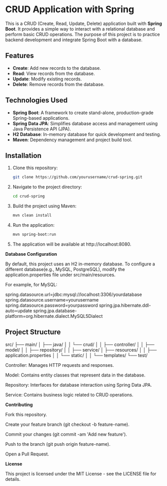 # CRUD Application with Spring

This is a CRUD (Create, Read, Update, Delete) application built with **Spring Boot**. 
It provides a simple way to interact with a relational database and perform basic CRUD operations. 
The purpose of this project is to practice backend development and integrate Spring Boot with a database.

## Features

- **Create**: Add new records to the database.
- **Read**: View records from the database.
- **Update**: Modify existing records.
- **Delete**: Remove records from the database.

## Technologies Used

- **Spring Boot**: A framework to create stand-alone, production-grade Spring-based applications.
- **Spring Data JPA**: Simplifies database access and management using Java Persistence API (JPA).
- **H2 Database**: In-memory database for quick development and testing.
- **Maven**: Dependency management and project build tool.

## Installation

1. Clone this repository:

   ```bash
   git clone https://github.com/yourusername/crud-spring.git

2. Navigate to the project directory:

    ```bash
   cd crud-spring

3. Build the project using Maven:

    ```bash
   mvn clean install

4. Run the application:

    ```bash
   mvn spring-boot:run

5. The application will be available at http://localhost:8080.


**Database Configuration**

By default, this project uses an H2 in-memory database. To configure a different database(e.g., MySQL, PostgreSQL), 
modify the application.properties file under src/main/resources.

For example, for MySQL:

spring.datasource.url=jdbc:mysql://localhost:3306/yourdatabase
spring.datasource.username=yourusername
spring.datasource.password=yourpassword
spring.jpa.hibernate.ddl-auto=update
spring.jpa.database-platform=org.hibernate.dialect.MySQL5Dialect
## Project Structure

src/ ├── main/ │ ├── java/ │ │ └── crud/ │ │ ├── controller/ │ │ ├── model/ │ │ ├── repository/ │ │ ├── service/ │ ├── resources/ │ │ ├── application.properties │ │ └── static/ │ │ └── templates/ └── test/


Controller: Manages HTTP requests and responses.

Model: Contains entity classes that represent data in the database.

Repository: Interfaces for database interaction using Spring Data JPA.

Service: Contains business logic related to CRUD operations.

**Contributing**

Fork this repository.

Create your feature branch (git checkout -b feature-name).

Commit your changes (git commit -am 'Add new feature').

Push to the branch (git push origin feature-name).

Open a Pull Request.

**License**

This project is licensed under the MIT License - see the LICENSE file for details.

